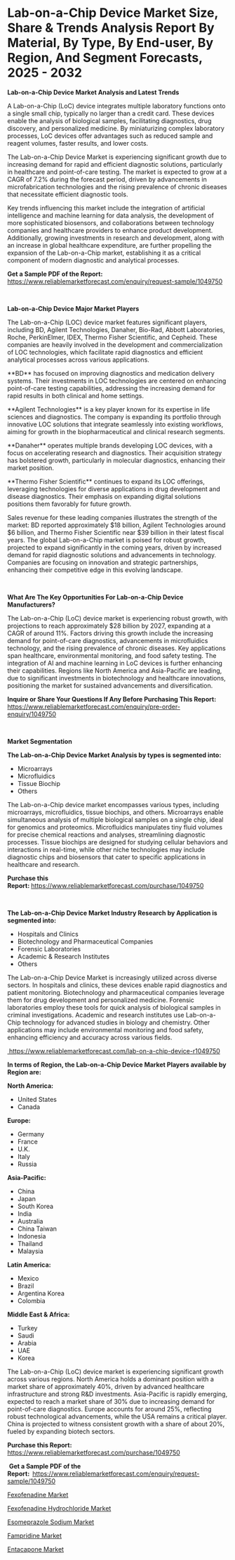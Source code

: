 <p><h1>Lab-on-a-Chip Device Market Size, Share & Trends Analysis Report By Material, By Type, By End-user, By Region, And Segment Forecasts, 2025 - 2032</h1></p><p><strong>Lab-on-a-Chip Device Market Analysis and Latest Trends</strong></p>
<p><p>A Lab-on-a-Chip (LoC) device integrates multiple laboratory functions onto a single small chip, typically no larger than a credit card. These devices enable the analysis of biological samples, facilitating diagnostics, drug discovery, and personalized medicine. By miniaturizing complex laboratory processes, LoC devices offer advantages such as reduced sample and reagent volumes, faster results, and lower costs.</p><p>The Lab-on-a-Chip Device Market is experiencing significant growth due to increasing demand for rapid and efficient diagnostic solutions, particularly in healthcare and point-of-care testing. The market is expected to grow at a CAGR of 7.2% during the forecast period, driven by advancements in microfabrication technologies and the rising prevalence of chronic diseases that necessitate efficient diagnostic tools. </p><p>Key trends influencing this market include the integration of artificial intelligence and machine learning for data analysis, the development of more sophisticated biosensors, and collaborations between technology companies and healthcare providers to enhance product development. Additionally, growing investments in research and development, along with an increase in global healthcare expenditure, are further propelling the expansion of the Lab-on-a-Chip market, establishing it as a critical component of modern diagnostic and analytical processes.</p></p>
<p><strong>Get a Sample PDF of the Report:&nbsp;</strong> <a href="https://www.reliablemarketforecast.com/enquiry/request-sample/1049750?utm_campaign=1875&utm_medium=2&utm_source=Github&utm_content=ia&utm_term=08032025&utm_id=lab-on-a-chip-device">https://www.reliablemarketforecast.com/enquiry/request-sample/1049750</a></p>
<p>&nbsp;</p>
<p><strong>Lab-on-a-Chip Device Major Market Players</strong></p>
<p><p>The Lab-on-a-Chip (LOC) device market features significant players, including BD, Agilent Technologies, Danaher, Bio-Rad, Abbott Laboratories, Roche, PerkinElmer, IDEX, Thermo Fisher Scientific, and Cepheid. These companies are heavily involved in the development and commercialization of LOC technologies, which facilitate rapid diagnostics and efficient analytical processes across various applications.</p><p>**BD** has focused on improving diagnostics and medication delivery systems. Their investments in LOC technologies are centered on enhancing point-of-care testing capabilities, addressing the increasing demand for rapid results in both clinical and home settings.</p><p>**Agilent Technologies** is a key player known for its expertise in life sciences and diagnostics. The company is expanding its portfolio through innovative LOC solutions that integrate seamlessly into existing workflows, aiming for growth in the biopharmaceutical and clinical research segments.</p><p>**Danaher** operates multiple brands developing LOC devices, with a focus on accelerating research and diagnostics. Their acquisition strategy has bolstered growth, particularly in molecular diagnostics, enhancing their market position.</p><p>**Thermo Fisher Scientific** continues to expand its LOC offerings, leveraging technologies for diverse applications in drug development and disease diagnostics. Their emphasis on expanding digital solutions positions them favorably for future growth.</p><p>Sales revenue for these leading companies illustrates the strength of the market: BD reported approximately $18 billion, Agilent Technologies around $6 billion, and Thermo Fisher Scientific near $39 billion in their latest fiscal years. The global Lab-on-a-Chip market is poised for robust growth, projected to expand significantly in the coming years, driven by increased demand for rapid diagnostic solutions and advancements in technology. Companies are focusing on innovation and strategic partnerships, enhancing their competitive edge in this evolving landscape.</p></p>
<p>&nbsp;</p>
<p><strong>What Are The Key Opportunities For Lab-on-a-Chip Device Manufacturers?</strong></p>
<p><p>The Lab-on-a-Chip (LoC) device market is experiencing robust growth, with projections to reach approximately $28 billion by 2027, expanding at a CAGR of around 11%. Factors driving this growth include the increasing demand for point-of-care diagnostics, advancements in microfluidics technology, and the rising prevalence of chronic diseases. Key applications span healthcare, environmental monitoring, and food safety testing. The integration of AI and machine learning in LoC devices is further enhancing their capabilities. Regions like North America and Asia-Pacific are leading, due to significant investments in biotechnology and healthcare innovations, positioning the market for sustained advancements and diversification.</p></p>
<p><strong>Inquire or Share Your Questions If Any Before Purchasing This Report:</strong> <a href="https://www.reliablemarketforecast.com/enquiry/pre-order-enquiry/1049750?utm_campaign=1875&utm_medium=2&utm_source=Github&utm_content=ia&utm_term=08032025&utm_id=lab-on-a-chip-device">https://www.reliablemarketforecast.com/enquiry/pre-order-enquiry/1049750</a></p>
<p>&nbsp;</p>
<p><strong>Market Segmentation</strong></p>
<p><strong>The Lab-on-a-Chip Device Market Analysis by types is segmented into:</strong></p>
<p><ul><li>Microarrays</li><li>Microfluidics</li><li>Tissue Biochip</li><li>Others</li></ul></p>
<p><p>The Lab-on-a-Chip device market encompasses various types, including microarrays, microfluidics, tissue biochips, and others. Microarrays enable simultaneous analysis of multiple biological samples on a single chip, ideal for genomics and proteomics. Microfluidics manipulates tiny fluid volumes for precise chemical reactions and analyses, streamlining diagnostic processes. Tissue biochips are designed for studying cellular behaviors and interactions in real-time, while other niche technologies may include diagnostic chips and biosensors that cater to specific applications in healthcare and research.</p></p>
<p><strong>Purchase this Report:&nbsp;</strong><a href="https://www.reliablemarketforecast.com/purchase/1049750?utm_campaign=1875&utm_medium=2&utm_source=Github&utm_content=ia&utm_term=08032025&utm_id=lab-on-a-chip-device">https://www.reliablemarketforecast.com/purchase/1049750</a></p>
<p>&nbsp;</p>
<p><strong>The Lab-on-a-Chip Device Market Industry Research by Application is segmented into:</strong></p>
<p><ul><li>Hospitals and Clinics</li><li>Biotechnology and Pharmaceutical Companies</li><li>Forensic Laboratories</li><li>Academic & Research Institutes</li><li>Others</li></ul></p>
<p><p>The Lab-on-a-Chip Device Market is increasingly utilized across diverse sectors. In hospitals and clinics, these devices enable rapid diagnostics and patient monitoring. Biotechnology and pharmaceutical companies leverage them for drug development and personalized medicine. Forensic laboratories employ these tools for quick analysis of biological samples in criminal investigations. Academic and research institutes use Lab-on-a-Chip technology for advanced studies in biology and chemistry. Other applications may include environmental monitoring and food safety, enhancing efficiency and accuracy across various fields.</p></p>
<p><a href="https://www.reliablemarketforecast.com/lab-on-a-chip-device-r1049750?utm_campaign=1875&utm_medium=2&utm_source=Github&utm_content=ia&utm_term=08032025&utm_id=lab-on-a-chip-device">&nbsp;https://www.reliablemarketforecast.com/lab-on-a-chip-device-r1049750</a></p>
<p><strong>In terms of Region, the Lab-on-a-Chip Device Market Players available by Region are:</strong></p>
<p>
    <p> <strong> North America: </strong>
        <ul>
            <li>United States</li>
            <li>Canada</li>
        </ul>
        </p> 
    <p> <strong> Europe: </strong>
        <ul>
            <li>Germany</li>
            <li>France</li>
            <li>U.K.</li>
            <li>Italy</li>
            <li>Russia</li>
        </ul>
        </p> 
    <p> <strong> Asia-Pacific: </strong>
        <ul>
            <li>China</li>
            <li>Japan</li>
            <li>South Korea</li>
            <li>India</li>
            <li>Australia</li>
            <li>China Taiwan</li>
            <li>Indonesia</li>
            <li>Thailand</li>
            <li>Malaysia</li>
        </ul>
        </p> 
    <p> <strong> Latin America: </strong>
        <ul>
            <li>Mexico</li>
            <li>Brazil</li>
            <li>Argentina Korea</li>
            <li>Colombia</li>
        </ul>
        </p> 
    <p> <strong> Middle East & Africa: </strong>
        <ul>
            <li>Turkey</li>
            <li>Saudi</li>
            <li>Arabia</li>
            <li>UAE</li>
            <li>Korea</li>
        </ul>
    </p>
    </p>
<p><p>The Lab-on-a-Chip (LoC) device market is experiencing significant growth across various regions. North America holds a dominant position with a market share of approximately 40%, driven by advanced healthcare infrastructure and strong R&D investments. Asia-Pacific is rapidly emerging, expected to reach a market share of 30% due to increasing demand for point-of-care diagnostics. Europe accounts for around 25%, reflecting robust technological advancements, while the USA remains a critical player. China is projected to witness consistent growth with a share of about 20%, fueled by expanding biotech sectors.</p></p>
<p><strong>Purchase this Report: </strong><a href="https://www.reliablemarketforecast.com/purchase/1049750?utm_campaign=1875&utm_medium=2&utm_source=Github&utm_content=ia&utm_term=08032025&utm_id=lab-on-a-chip-device">https://www.reliablemarketforecast.com/purchase/1049750</a></p>
<p>&nbsp;<strong>Get a Sample PDF of the Report:&nbsp;&nbsp;</strong><a href="https://www.reliablemarketforecast.com/enquiry/request-sample/1049750?utm_campaign=1875&utm_medium=2&utm_source=Github&utm_content=ia&utm_term=08032025&utm_id=lab-on-a-chip-device">https://www.reliablemarketforecast.com/enquiry/request-sample/1049750</a></p>
<p><strong></strong></p>
<p><p><a href="https://github.com/ziringebrur1/Market-Research-Report-List-1/blob/main/fexofenadine-market.md?utm_campaign=1875&utm_medium=2&utm_source=Github&utm_content=ia&utm_term=08032025&utm_id=lab-on-a-chip-device">Fexofenadine Market</a></p><p><a href="https://github.com/kevoncesya4j/Market-Research-Report-List-1/blob/main/fexofenadine-hydrochloride-market.md?utm_campaign=1875&utm_medium=2&utm_source=Github&utm_content=ia&utm_term=08032025&utm_id=lab-on-a-chip-device">Fexofenadine Hydrochloride Market</a></p><p><a href="https://github.com/rentzszaszjn/Market-Research-Report-List-1/blob/main/esomeprazole-sodium-market.md?utm_campaign=1875&utm_medium=2&utm_source=Github&utm_content=ia&utm_term=08032025&utm_id=lab-on-a-chip-device">Esomeprazole Sodium Market</a></p><p><a href="https://github.com/sitarzerpa3d/Market-Research-Report-List-1/blob/main/fampridine-market.md?utm_campaign=1875&utm_medium=2&utm_source=Github&utm_content=ia&utm_term=08032025&utm_id=lab-on-a-chip-device">Fampridine Market</a></p><p><a href="https://github.com/yenagmah/Market-Research-Report-List-1/blob/main/entacapone-market.md?utm_campaign=1875&utm_medium=2&utm_source=Github&utm_content=ia&utm_term=08032025&utm_id=lab-on-a-chip-device">Entacapone Market</a></p></p>